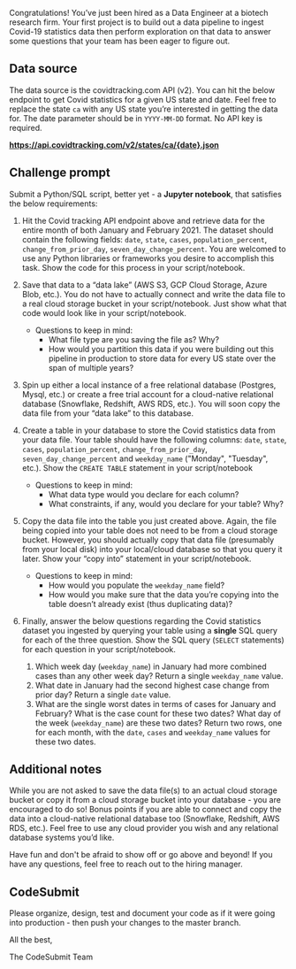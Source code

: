 Congratulations! You’ve just been hired as a Data Engineer at a biotech research firm. Your first project is to build out a data pipeline to ingest Covid-19 statistics data then perform exploration on that data to answer some questions that your team has been eager to figure out.


## Data source

The data source is the covidtracking.com API (v2). You can hit the below endpoint to get Covid statistics for a given US state and date. Feel free to replace the state `ca` with any US state you’re interested in getting the data for. The date parameter should be in `YYYY-MM-DD` format. No API key is required.

**https://api.covidtracking.com/v2/states/ca/{date}.json**


## Challenge prompt
Submit a Python/SQL script, better yet - a **Jupyter notebook**, that satisfies the below requirements:

1. Hit the Covid tracking API endpoint above and retrieve data for the entire month of both January and February 2021. The dataset should contain the following fields: `date`, `state`, `cases`, `population_percent`, `change_from_prior_day`, `seven_day_change_percent`. You are welcomed to use any Python libraries or frameworks you desire to accomplish this task. Show the code for this process in your script/notebook.


2. Save that data to a “data lake” (AWS S3, GCP Cloud Storage, Azure Blob, etc.). You do not have to actually connect and write the data file to a real cloud storage bucket in your script/notebook. Just show what that code would look like in your script/notebook.
    *  Questions to keep in mind:
        * What file type are you saving the file as? Why?
        * How would you partition this data if you were building out this pipeline in production to store data for every US state over the span of multiple years?


3. Spin up either a local instance of a free relational database (Postgres, Mysql, etc.) or create a free trial account for a cloud-native relational database (Snowflake, Redshift, AWS RDS, etc.). You will soon copy the data file from your “data lake” to this database.


4. Create a table in your database to store the Covid statistics data from your data file. Your table should have the following columns: `date`, `state`, `cases`, `population_percent`, `change_from_prior_day`, `seven_day_change_percent` and `weekday_name` ("Monday", "Tuesday", etc.). Show the `CREATE TABLE` statement in your script/notebook
    - Questions to keep in mind:
        * What data type would you declare for each column?
        * What constraints, if any, would you declare for your table? Why?


5. Copy the data file into the table you just created above. Again, the file being copied into your table does not need to be from a cloud storage bucket. However, you should actually copy that data file (presumably from your local disk) into your local/cloud database so that you query it later. Show your “copy into” statement in your script/notebook.
    * Questions to keep in mind:
        * How would you populate the `weekday_name` field?
        * How would you make sure that the data you’re copying into the table doesn’t already exist (thus duplicating data)?


6. Finally, answer the below questions regarding the Covid statistics dataset you ingested by querying your table using a **single** SQL query for each of the three question. Show the SQL query (`SELECT` statements) for each question in your script/notebook.
    1. Which week day (`weekday_name`) in January had more combined cases than any other week day? Return a single `weekday_name` value.
    2. What date in January had the second highest case change from prior day? Return a single `date` value.
    3. What are the single worst dates in terms of cases for January and February? What is the case count for these two dates? What day of the week (`weekday_name`) are these two dates? Return two rows, one for each month, with the `date`, `cases` and `weekday_name` values for these two dates.


## Additional notes

While you are not asked to save the data file(s) to an actual cloud storage bucket or copy it from a cloud storage bucket into your database - you are encouraged to do so! Bonus points if you are able to connect and copy the data into a cloud-native relational database too (Snowflake, Redshift, AWS RDS, etc.). Feel free to use any cloud provider you wish and any relational database systems you’d like.

Have fun and don't be afraid to show off or go above and beyond! If you have any questions, feel free to reach out to the hiring manager.


## CodeSubmit
Please organize, design, test and document your code as if it were going into production - then push your changes to the master branch.

All the best,

The CodeSubmit Team